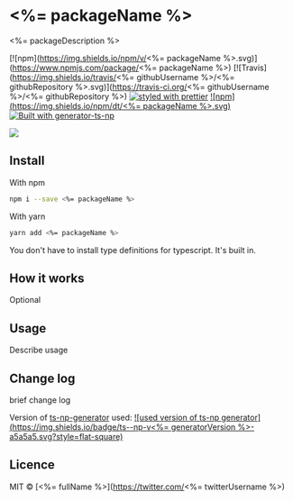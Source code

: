 # <%= packageName %>

<%= packageDescription %>

[![npm](https://img.shields.io/npm/v/<%= packageName %>.svg)](https://www.npmjs.com/package/<%= packageName %>)
[![Travis](https://img.shields.io/travis/<%= githubUsername %>/<%= githubRepository %>.svg)](https://travis-ci.org/<%= githubUsername %>/<%= githubRepository %>)
[![styled with prettier](https://img.shields.io/badge/code_style-prettier-ff69b4.svg)](https://github.com/prettier/prettier)
[![npm](https://img.shields.io/npm/dt/<%= packageName %>.svg)]()
[![Built with generator-ts-np](https://img.shields.io/badge/scaffolding-ts_np-2699ad.svg)](https://github.com/vajahath/generator-ts-np)

![](media/cong.jpg)

## Install

With npm

```bash
npm i --save <%= packageName %>
```

With yarn

```bash
yarn add <%= packageName %>
```

You don't have to install type definitions for typescript. It's built in.

## How it works

Optional

## Usage

Describe usage

## Change log

brief change log

Version of [ts-np-generator](https://github.com/vajahath/generator-ts-np) used: [![used version of ts-np generator](https://img.shields.io/badge/ts--np-v<%= generatorVersion %>-a5a5a5.svg?style=flat-square)](https://github.com/vajahath/generator-ts-np)

## Licence

MIT &copy; [<%= fullName %>](https://twitter.com/<%= twitterUsername %>)
